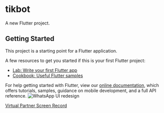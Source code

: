 # tikbot

A new Flutter project.

## Getting Started

This project is a starting point for a Flutter application.

A few resources to get you started if this is your first Flutter project:

- [Lab: Write your first Flutter app](https://flutter.dev/docs/get-started/codelab)
- [Cookbook: Useful Flutter samples](https://flutter.dev/docs/cookbook)

For help getting started with Flutter, view our
[online documentation](https://flutter.dev/docs), which offers tutorials,
samples, guidance on mobile development, and a full API reference.
![WhatsApp UI redesign](https://github.com/DAMMAK/WhatsAppUI/blob/master/ezgif-2-4d456c238dba.gif)

[Virtual Partner Screen Record](https://github.com/DAMMAK/virtual_partner/blob/master/assets/tik-bot.gif)
